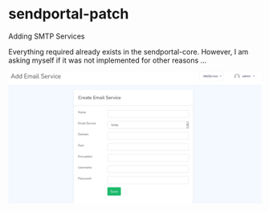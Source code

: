 # sendportal-patch
Adding SMTP Services

Everything required already exists in the sendportal-core. However, I am asking myself if it was not implemented for  other reasons ...

![Add services interface](sendportal.png)
